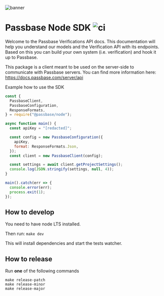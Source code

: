 ![banner](https://passbase-sdk-banner.netlify.app/node.png)

# Passbase Node SDK ![ci](https://github.com/passbase/passbase-node/workflows/ci/badge.svg)

Welcome to the Passbase Verifications API docs. This documentation will help you understand our models and the Verification API with its endpoints. Based on this you can build your own system (i.e. verification) and hook it up to Passbase.

This package is a client meant to be used on the server-side to communicate with Passbase servers.
You can find more information here: https://docs.passbase.com/server/api

Example how to use the SDK

```js
const {
  PassbaseClient,
  PassbaseConfiguration,
  ResponseFormats,
} = require("@passbase/node");

async function main() {
  const apiKey = "[redacted]";

  const config = new PassbaseConfiguration({
    apiKey,
    format: ResponseFormats.Json,
  });
  const client = new PassbaseClient(config);

  const settings = await client.getProjectSettings();
  console.log(JSON.stringify(settings, null, 4));
}

main().catch(err => {
  console.error(err);
  process.exit(1);
});
```

## How to develop

You need to have node LTS installed.

Then run: `make dev`

This will install dependencies and start the tests watcher.

## How to release

Run **one** of the following commands

```
make release-patch
make release-minor
make release-major
```
